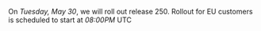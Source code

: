 On *Tuesday, May 30*, we will roll out release 250.
Rollout for EU customers is scheduled to start at *08:00PM* UTC
